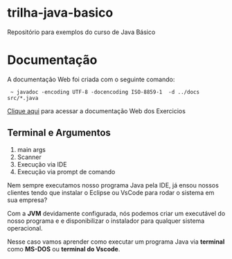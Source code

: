 # trilha-java-basico
Repositório para exemplos do curso de Java Básico

# Documentação
A documentação Web foi criada com o seguinte comando:

```  ~ javadoc -encoding UTF-8 -docencoding ISO-8859-1  -d ../docs  src/*.java ```

[Clique aqui](http://exemplo.com/) para acessar a documentação Web dos Exercicios

## Terminal e Argumentos
1. main args
2. Scanner
3. Execução via IDE
4. Execução via prompt de comando

Nem sempre executamos nosso programa Java pela IDE, já ensou nossos clientes
tendo que instalar o Eclipse ou VsCode para rodar o sistema em sua empresa?

Com a **JVM** devidamente configurada, nós podemos criar um executável do nosso programa e
e disponibilizar o instalador para qualquer sistema operacional.

Nesse caso vamos aprender como executar um programa Java via **terminal** como **MS-DOS** ou **terminal do Vscode**.

